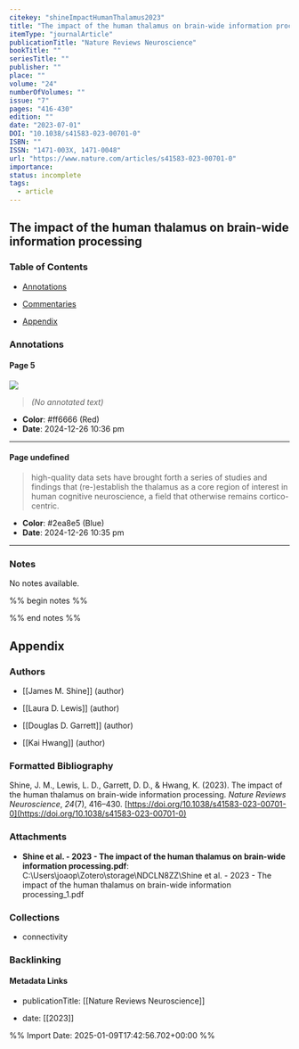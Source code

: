 ```yaml
---
citekey: "shineImpactHumanThalamus2023"
title: "The impact of the human thalamus on brain-wide information processing"
itemType: "journalArticle"
publicationTitle: "Nature Reviews Neuroscience"
bookTitle: ""
seriesTitle: ""
publisher: ""
place: ""
volume: "24"
numberOfVolumes: ""
issue: "7"
pages: "416-430"
edition: ""
date: "2023-07-01"
DOI: "10.1038/s41583-023-00701-0"
ISBN: ""
ISSN: "1471-003X, 1471-0048"
url: "https://www.nature.com/articles/s41583-023-00701-0"
importance: 
status: incomplete
tags:
  - article
---
```


## The impact of the human thalamus on brain-wide information processing

### Table of Contents

- [Annotations](#annotations)

+ [Commentaries](#commentaries)

- [Appendix](#appendix)

### Annotations




#### Page 5




![](<0 - Supplementary/images/shineImpactHumanThalamus2023.md/image-5-x26-y42.png>)



> *(No annotated text)*




- **Color**: #ff6666 (Red)
- **Date**: 2024-12-26 10:36 pm

---



#### Page undefined







> high-quality data sets have brought forth a series of studies and findings that (re-)establish the thalamus as a core region of interest in human cognitive neuroscience, a field that otherwise remains cortico-centric.





- **Color**: #2ea8e5 (Blue)
- **Date**: 2024-12-26 10:35 pm

---





### Notes


No notes available.


%% begin notes %%

<!-- Write your personal notes here -->

%% end notes %%

## Appendix

### Authors


- [[James M. Shine]] (author)

- [[Laura D. Lewis]] (author)

- [[Douglas D. Garrett]] (author)

- [[Kai Hwang]] (author)




### Formatted Bibliography

Shine, J. M., Lewis, L. D., Garrett, D. D., & Hwang, K. (2023). The impact of the human thalamus on brain-wide information processing. _Nature Reviews Neuroscience_, _24_(7), 416–430. [https://doi.org/10.1038/s41583-023-00701-0](https://doi.org/10.1038/s41583-023-00701-0)




### Attachments


- **Shine et al. - 2023 - The impact of the human thalamus on brain-wide information processing.pdf**: C:\Users\joaop\Zotero\storage\NDCLN8ZZ\Shine et al. - 2023 - The impact of the human thalamus on brain-wide information processing_1.pdf




### Collections


- connectivity





### Backlinking


#### Metadata Links


- publicationTitle: [[Nature Reviews Neuroscience]]




- date: [[2023]]






%% Import Date: 2025-01-09T17:42:56.702+00:00 %%
